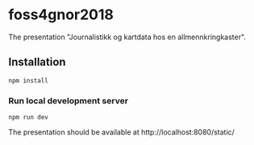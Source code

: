 # foss4gnor2018

The presentation "Journalistikk og kartdata hos en allmennkringkaster".

## Installation

```
npm install
```

### Run local development server

```
npm run dev
```
The presentation should be available at http://localhost:8080/static/
